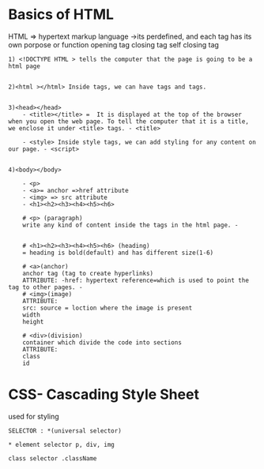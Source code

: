 # Basics of HTML

HTML => hypertext markup language ->its perdefined, and each tag has its own porpose or function opening tag closing tag  self closing tag


    1) <!DOCTYPE HTML > tells the computer that the page is going to be a html page


    2)<html ></html> Inside tags, we can have tags and tags. 


    3)<head></head>
        - <title></title> =  It is displayed at the top of the browser when you open the web page. To tell the computer that it is a title, we enclose it under <title> tags. - <title> 
        
        - <style> Inside style tags, we can add styling for any content on our page. - <script>


    4)<body></body>

        - <p>
        - <a>= anchor =>href attribute
        - <img> => src attribute
        - <h1><h2><h3><h4><h5><h6>

        # <p> (paragraph) 
        write any kind of content inside the tags in the html page. -


        # <h1><h2><h3><h4><h5><h6> (heading)
        = heading is bold(default) and has different size(1-6) 

        # <a>(anchor)
        anchor tag (tag to create hyperlinks)
        ATTRIBUTE: -href: hypertext reference=which is used to point the tag to other pages. - 
        # <img>(image)
        ATTRIBUTE:
        src: source = loction where the image is present
        width
        height 

        # <div>(division) 
        container which divide the code into sections 
        ATTRIBUTE:
        class
        id

# CSS- Cascading Style Sheet
used for styling

    SELECTOR : *(universal selector) 
    
    * element selector p, div, img 
    
    class selector .className

